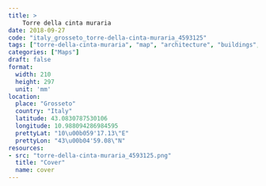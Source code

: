 ```yaml
---
title: > 
    Torre della cinta muraria
date: 2018-09-27
code: "italy_grosseto_torre-della-cinta-muraria_4593125"
tags: ["torre-della-cinta-muraria", "map", "architecture", "buildings", "Grosseto", "Italy"]
categories: ["Maps"]
draft: false
format:
  width: 210
  height: 297
  unit: 'mm'
location:
  place: "Grosseto"
  country: "Italy"
  latitude: 43.0830787530106
  longitude: 10.988094286984595
  prettyLat: "10\u00b059'17.13\"E"
  prettyLon: "43\u00b04'59.08\"N"
resources:
- src: "torre-della-cinta-muraria_4593125.png"
  title: "Cover"
  name: cover
---
```

